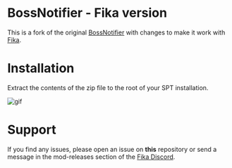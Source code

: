 # BossNotifier - Fika version
This is a fork of the original [BossNotifier](https://github.com/m-barneto/BossNotifier) with changes to make it work with [Fika](https://project-fika.gitbook.io/wiki).

# Installation
Extract the contents of the zip file to the root of your SPT installation.

![gif](https://i.imgur.com/mZ1aLrW.gif)

# Support
If you find any issues, please open an issue on **this** repository or send a message in the mod-releases section of the [Fika Discord](https://discord.gg/project-fika).
